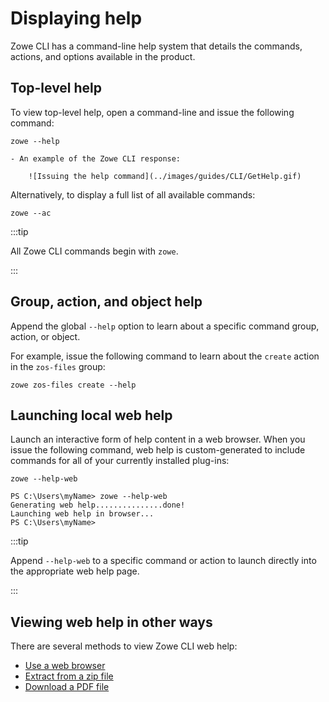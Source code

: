 # Displaying help

Zowe CLI has a command-line help system that details the commands, actions, and options available in the product.

## Top-level help

To view top-level help, open a command-line and issue the following command:

```
zowe --help
```

    - An example of the Zowe CLI response:

        ![Issuing the help command](../images/guides/CLI/GetHelp.gif)

Alternatively, to display a full list of all available commands:

```
zowe --ac
```

:::tip

All Zowe CLI commands begin with `zowe`.

:::

## Group, action, and object help

Append the global `--help` option to learn about a specific command group, action, or object.

For example, issue the following command to learn about the `create` action in the `zos-files` group:

```
zowe zos-files create --help
```

## Launching local web help

Launch an interactive form of help content in a web browser. When you issue the following command, web help is custom-generated to include commands for all of your currently installed plug-ins:

```
zowe --help-web

PS C:\Users\myName> zowe --help-web
Generating web help...............done!
Launching web help in browser...
PS C:\Users\myName>
```

:::tip

Append `--help-web` to a specific command or action to launch directly into the appropriate web help page.

:::
## Viewing web help in other ways

There are several methods to view Zowe CLI web help:

- <a href="/stable/web_help/index.html" target="_blank">Use a web browser</a>
- <a href="/stable/zowe_web_help.zip" target="_blank">Extract from a zip file</a>
- <a href="/stable/CLIReference_Zowe.pdf" target="_blank">Download a PDF file</a>

